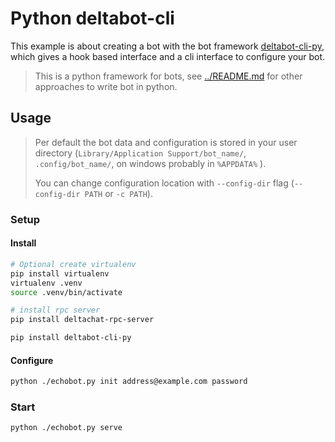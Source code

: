 # Python deltabot-cli

This example is about creating a bot with the bot framework [deltabot-cli-py](https://github.com/deltachat-bot/deltabot-cli-py/), which gives a hook based interface and a cli interface to configure your bot.

> This is a python framework for bots, see [../README.md](../README.md) for other approaches to write bot in python.

## Usage

> Per default the bot data and configuration is stored in your user directory
> (`Library/Application Support/bot_name/`, `.config/bot_name/`, on windows probably in `%APPDATA%` <!-- todo the location on windows needs to be checked -->).
>
> You can change configuration location with `--config-dir` flag (`--config-dir PATH` or `-c PATH`).

### Setup

#### Install

```sh
# Optional create virtualenv
pip install virtualenv
virtualenv .venv
source .venv/bin/activate

# install rpc server
pip install deltachat-rpc-server

pip install deltabot-cli-py
```

#### Configure

```sh
python ./echobot.py init address@example.com password
```


### Start

```sh
python ./echobot.py serve
```
